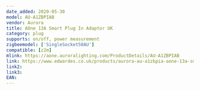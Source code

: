 ```yaml
---
date_added: 2020-05-30
model: AU-A1ZBPIAB
vendor: Aurora
title: AOne 13A Smart Plug In Adaptor UK
category: plug
supports: on/off, power measurement
zigbeemodel: ['SingleSocket50AU']
compatible: [z2m]
mlink: https://aone.auroralighting.com/ProductDetails/AU-A1ZBPIAB
link: https://www.edwardes.co.uk/products/aurora-au-a1zbpia-aone-13a-smart-plug-in-adaptor
link2: 
link3: 
EAN: 
---
```

